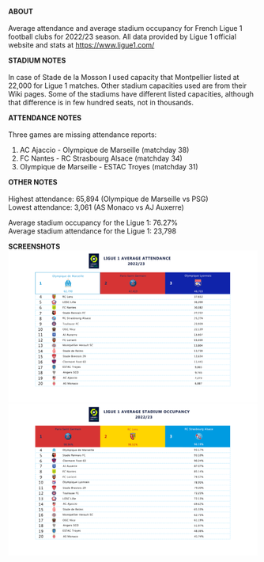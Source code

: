 
<strong>ABOUT</strong><br>
<br>
Average attendance and average stadium occupancy for French Ligue 1 football clubs for 2022/23 season. All data provided by Ligue 1 official website and stats at https://www.ligue1.com/

<strong>STADIUM NOTES</strong><br>
<br>
In case of Stade de la Mosson I used capacity that Montpellier listed at 22,000 for Ligue 1 matches. Other stadium capacities used are from their Wiki pages. Some of the stadiums have different listed capacities, although that difference is in few hundred seats, not in thousands.  

<strong>ATTENDANCE NOTES</strong><br>
<br>
Three games are missing attendance reports:<br>
1. AC Ajaccio - Olympique de Marseille (matchday 38)
2. FC Nantes - RC Strasbourg Alsace (matchday 34)
3. Olympique de Marseille - ESTAC Troyes (matchday 31) 

<strong>OTHER NOTES</strong><br>
<br>
Highest attendance: 65,894 (Olympique de Marseille vs PSG)<br> 
Lowest attendance: 3,061 (AS Monaco vs AJ Auxerre)<br>

Average stadium occupancy for the Ligue 1: 76.27%<br>
Average stadium attendance for the Ligue 1: 23,798<br>

<strong>SCREENSHOTS</strong>
<img src="./assets/ligue1_average_att.png" />
<img src="./assets/ligue1_average_occupancy.png" />